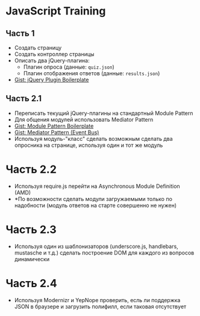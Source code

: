 # JavaScript Training

## Часть 1

- Создать страницу
- Создать контроллер страницы
- Описать два jQuery-плагина:
    - Плагин опроса (данные: `quiz.json`)
    - Плагин отображения ответов (данные: `results.json`)
- [Gist: jQuery Plugin Boilerplate](https://gist.github.com/pukhalski/5590391)

## Часть 2.1

- Переписать текущий jQuery-плагины на стандартный Module Pattern
- Для общения модулей использовать Mediator Pattern
- [Gist: Module Pattern Boilerplate](https://gist.github.com/pukhalski/5590920)
- [Gist: Mediator Pattern (Event Bus)](https://gist.github.com/pukhalski/5590943)
- Используя модуль-"класс" сделать возможным сделать два опросника на странице, используя один и тот же модуль

# Часть 2.2

- Используя require.js перейти на Asynchronous Module Definition (AMD)
- *По возможности сделать модули загружаемыми только по надобности (модуль ответов на старте совершенно не нужен)

# Часть 2.3

- Используя один из шаблонизаторов (underscore.js, handlebars, mustasche и т.д.) сделать построение DOM для каждого из вопросов динамически

# Часть 2.4

- Используя Modernizr и YepNope проверить, есль ли поддержка JSON в браузере и загрузить полифилл, если таковая отсутствует

